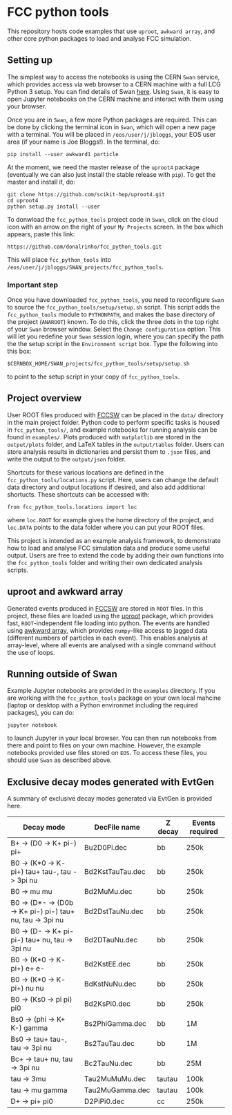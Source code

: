 # FCC python tools

This repository hosts code examples that use `uproot`, `awkward array`, and other core python packages to load and analyse FCC simulation.

## Setting up

The simplest way to access the notebooks is using the CERN `Swan` service, which provides access via web browser to a CERN machine with a full LCG Python 3 setup. You can find details of Swan [here](https://swan.web.cern.ch/swan/). Using `Swan`, it is easy to open Jupyter notebooks on the CERN machine and interact with them using your browser. 

Once you are in `Swan`, a few more Python packages are required. This can be done by clicking the terminal icon in `Swan`, which will open a new page with a terminal. You will be placed in `/eos/user/j/jbloggs`, your EOS user area (if your name is Joe Bloggs!). In the terminal, do:
```
pip install --user awkward1 particle
```
At the moment, we need the master release of the `uproot4` package (eventually we can also just install the stable release with `pip`). To get the master and install it, do:
```
git clone https://github.com/scikit-hep/uproot4.git
cd uproot4
python setup.py install --user
```
To donwload the `fcc_python_tools` project code in `Swan`, click on the cloud icon with an arrow on the right of your `My Projects` screen. In the box which appears, paste this link:
```
https://github.com/donalrinho/fcc_python_tools.git
```
This will place `fcc_python_tools` into `/eos/user/j/jbloggs/SWAN_projects/fcc_python_tools`.

### Important step

Once you have downloaded `fcc_python_tools`, you need to reconfigure `Swan` to source the `fcc_python_tools/setup/setup.sh` script. This script adds the `fcc_python_tools` module to `PYTHONPATH`, and makes the base directory of the project (`ANAROOT`) known. To do this, click the three dots in the top right of your `Swan` browser window. Select the `Change configuration` option. This will let you redefine your `Swan` session login, where you can specify the path the the setup script in the `Environment script` box. Type the following into this box:
```
$CERNBOX_HOME/SWAN_projects/fcc_python_tools/setup/setup.sh
```
to point to the setup script in your copy of `fcc_python_tools`.

## Project overview

User ROOT files produced with [FCCSW](https://github.com/HEP-FCC/FCCSW) can be placed in the `data/` directory in the main project folder. Python code to perform specific tasks is housed in `fcc_python_tools/`, and example notebooks for running analysis can be found in `examples/`. Plots produced with `matplotlib` are stored in the `output/plots` folder, and LaTeX tables in the `output/tables` folder. Users can store analysis results in dictionaries and persist them to `.json` files, and write the output to the `output/json` folder.

Shortcuts for these various locations are defined in the `fcc_python_tools/locations.py` script. Here, users can change the default data directory and output locations if desired, and also add additional shortucts. These shortcuts can be accessed with:
```
from fcc_python_tools.locations import loc
```
where `loc.ROOT` for example gives the home directory of the project, and `loc.DATA` points to the data folder where you can put your ROOT files. 

This project is intended as an example analysis framework, to demonstrate how to load and analyse FCC simulation data and produce some useful output. Users are free to extend the code by adding their own functions into the `fcc_python_tools` folder and writing their own dedicated analysis scripts.

## uproot and awkward array

Generated events produced in [FCCSW](https://github.com/HEP-FCC/FCCSW) are stored in `ROOT` files. In this project, these files are loaded using the [uproot](https://github.com/scikit-hep/uproot4) package, which provides fast, `ROOT`-independent file loading into python. The events are handled using [awkward array](https://github.com/scikit-hep/awkward-1.0), which provides `numpy`-like access to jagged data (different numbers of particles in each event). This enables analysis at array-level, where all events are analysed with a single command without the use of loops.

## Running outside of Swan

Example Jupyter notebooks are provided in the `examples` directory. If you are working with the `fcc_python_tools` package on your own local mahcine (laptop or desktop with a Python environmet including the required packages), you can do:
```
jupyter notebook
```
to launch Jupyter in your local browser. You can then run notebooks from there and point to files on your own machine. However, the example notebooks provided use files stored on `EOS`. To access these files, you should use `Swan` as described above.

## Exclusive decay modes generated with EvtGen

A summary of exclusive decay modes generated via EvtGen is provided here. 

| Decay mode | DecFile name | Z decay | Events required |
| -----------|--------------|---------|----------------|
| B+ -> (D0 -> K+ pi-) pi+ | Bu2D0Pi.dec | bb | 250k |
| B0 -> (K*0 -> K- pi+) tau+ tau-, tau -> 3pi nu | Bd2KstTauTau.dec | bb | 250k |
| B0 -> mu mu | Bd2MuMu.dec | bb | 250k |
| B0 -> (D*- -> (D0b -> K+ pi-) pi-) tau+ nu, tau -> 3pi nu | Bd2DstTauNu.dec | bb | 250k |
| B0 -> (D- -> K+ pi- pi-) tau+ nu, tau -> 3pi nu | Bd2DTauNu.dec | bb | 250k |
| B0 -> (K*0 -> K- pi+) e+ e- | Bd2KstEE.dec | bb | 250k |
| B0 -> (K*0 -> K- pi+) nu nu | BdKstNuNu.dec | bb | 250k |
| B0 -> (Ks0 -> pi pi) pi0 | Bd2KsPi0.dec | bb | 250k |
| Bs0 -> (phi -> K+ K-) gamma | Bs2PhiGamma.dec | bb | 1M |
| Bs0 -> tau+ tau-, tau -> 3pi nu | Bs2TauTau.dec | bb | 1M |
| Bc+ -> tau+ nu, tau -> 3pi nu | Bc2TauNu.dec | bb | 25M |
| tau -> 3mu | Tau2MuMuMu.dec | tautau | 100k |
| tau -> mu gamma | Tau2MuGamma.dec | tautau | 100k |
| D+ -> pi+ pi0 | D2PiPi0.dec | cc | 250k |
